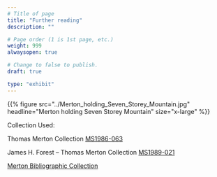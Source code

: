 ```yaml
---
# Title of page
title: "Further reading"
description: ""

# Page order (1 is 1st page, etc.)
weight: 999
alwaysopen: true

# Change to false to publish.
draft: true

type: "exhibit"
---
```


{{% figure src="../Merton_holding_Seven_Storey_Mountain.jpg" headline="Merton holding Seven Storey Mountain" size="x-large" %}}

Collection Used:

Thomas Merton Collection [MS1986-063](https://bc-primo.hosted.exlibrisgroup.com/primo-explore/fulldisplay?docid=ALMA-BC21313130790001021&context=L&vid=bclib_new&search_scope=bcl&tab=bcl_only&lang=en_US)

James H. Forest – Thomas Merton Collection [MS1989-021](https://bc-primo.hosted.exlibrisgroup.com/primo-explore/fulldisplay?docid=ALMA-BC21387016730001021&context=L&vid=bclib_new&search_scope=bcl&tab=bcl_only&lang=en_US)

[Merton Bibliographic Collection](http://bclib.bc.edu/libsearch/burns/collection/Merton)
